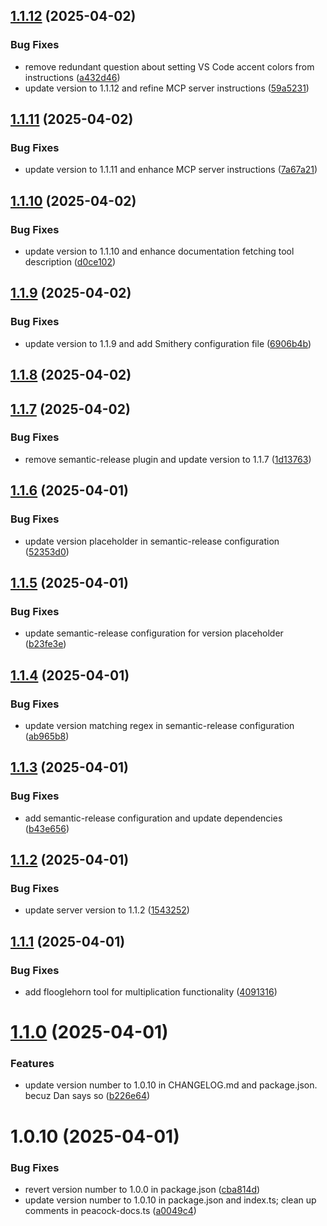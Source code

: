 ## [1.1.12](https://github.com/johnpapa/peacock-mcp/compare/1.1.11...1.1.12) (2025-04-02)


### Bug Fixes

* remove redundant question about setting VS Code accent colors from instructions ([a432d46](https://github.com/johnpapa/peacock-mcp/commit/a432d461cf811e407e325667d1860c2a2cb7dd8c))
* update version to 1.1.12 and refine MCP server instructions ([59a5231](https://github.com/johnpapa/peacock-mcp/commit/59a52315912d260d80ba880690aac719965c9689))

## [1.1.11](https://github.com/johnpapa/peacock-mcp/compare/1.1.10...1.1.11) (2025-04-02)


### Bug Fixes

* update version to 1.1.11 and enhance MCP server instructions ([7a67a21](https://github.com/johnpapa/peacock-mcp/commit/7a67a21ef0ff15a3a4908da09bbdb750d37a0e75))

## [1.1.10](https://github.com/johnpapa/peacock-mcp/compare/1.1.9...1.1.10) (2025-04-02)


### Bug Fixes

* update version to 1.1.10 and enhance documentation fetching tool description ([d0ce102](https://github.com/johnpapa/peacock-mcp/commit/d0ce1020ecc634f21982225ebc78207c31cdcc44))

## [1.1.9](https://github.com/johnpapa/peacock-mcp/compare/1.1.8...1.1.9) (2025-04-02)


### Bug Fixes

* update version to 1.1.9 and add Smithery configuration file ([6906b4b](https://github.com/johnpapa/peacock-mcp/commit/6906b4beebe56d43523ffc3a5b3b100018f01964))

## [1.1.8](https://github.com/johnpapa/peacock-mcp/compare/1.1.7...1.1.8) (2025-04-02)

## [1.1.7](https://github.com/johnpapa/peacock-mcp/compare/1.1.6...1.1.7) (2025-04-02)


### Bug Fixes

* remove semantic-release plugin and update version to 1.1.7 ([1d13763](https://github.com/johnpapa/peacock-mcp/commit/1d13763ab328e2b5c4e1628da69da0ba07b1cf3e))

## [1.1.6](https://github.com/johnpapa/peacock-mcp/compare/1.1.5...1.1.6) (2025-04-01)


### Bug Fixes

* update version placeholder in semantic-release configuration ([52353d0](https://github.com/johnpapa/peacock-mcp/commit/52353d09b3465a4f0d9b414e89494ad83077c0da))

## [1.1.5](https://github.com/johnpapa/peacock-mcp/compare/1.1.4...1.1.5) (2025-04-01)


### Bug Fixes

* update semantic-release configuration for version placeholder ([b23fe3e](https://github.com/johnpapa/peacock-mcp/commit/b23fe3e2f2bc7530db917a356098fcb20f586804))

## [1.1.4](https://github.com/johnpapa/peacock-mcp/compare/1.1.3...1.1.4) (2025-04-01)


### Bug Fixes

* update version matching regex in semantic-release configuration ([ab965b8](https://github.com/johnpapa/peacock-mcp/commit/ab965b8cd9751a9227587ca7f203dead00e28ded))

## [1.1.3](https://github.com/johnpapa/peacock-mcp/compare/1.1.2...1.1.3) (2025-04-01)


### Bug Fixes

* add semantic-release configuration and update dependencies ([b43e656](https://github.com/johnpapa/peacock-mcp/commit/b43e656afc7d99f7f0ec593be9bfd88f25ac4568))

## [1.1.2](https://github.com/johnpapa/peacock-mcp/compare/1.1.1...1.1.2) (2025-04-01)


### Bug Fixes

* update server version to 1.1.2 ([1543252](https://github.com/johnpapa/peacock-mcp/commit/15432523f0fee58dbf6d88a80b1df2101f5804c8))

## [1.1.1](https://github.com/johnpapa/peacock-mcp/compare/1.1.0...1.1.1) (2025-04-01)


### Bug Fixes

* add flooglehorn tool for multiplication functionality ([4091316](https://github.com/johnpapa/peacock-mcp/commit/40913165dd366fb491c5e236214500ddc4fd17a1))

# [1.1.0](https://github.com/johnpapa/peacock-mcp/compare/1.0.0...1.1.0) (2025-04-01)


### Features

* update version number to 1.0.10 in CHANGELOG.md and package.json. becuz Dan says so ([b226e64](https://github.com/johnpapa/peacock-mcp/commit/b226e64bc75f39c6e8c3f4d564055182bece88a0))

# 1.0.10 (2025-04-01)


### Bug Fixes

* revert version number to 1.0.0 in package.json ([cba814d](https://github.com/johnpapa/peacock-mcp/commit/cba814dea9855dcc8b2e911fef085234081ebaf3))
* update version number to 1.0.10 in package.json and index.ts; clean up comments in peacock-docs.ts ([a0049c4](https://github.com/johnpapa/peacock-mcp/commit/a0049c49f4c01c2fd24a95b558c690d6fc96213b))
